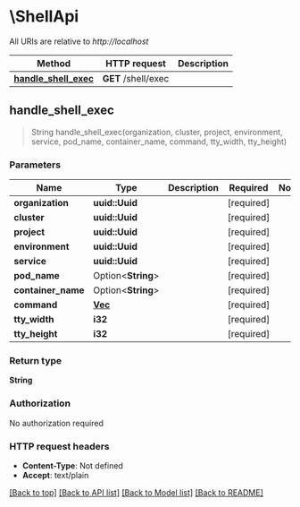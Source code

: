 # \ShellApi

All URIs are relative to *http://localhost*

Method | HTTP request | Description
------------- | ------------- | -------------
[**handle_shell_exec**](ShellApi.md#handle_shell_exec) | **GET** /shell/exec | 



## handle_shell_exec

> String handle_shell_exec(organization, cluster, project, environment, service, pod_name, container_name, command, tty_width, tty_height)


### Parameters


Name | Type | Description  | Required | Notes
------------- | ------------- | ------------- | ------------- | -------------
**organization** | **uuid::Uuid** |  | [required] |
**cluster** | **uuid::Uuid** |  | [required] |
**project** | **uuid::Uuid** |  | [required] |
**environment** | **uuid::Uuid** |  | [required] |
**service** | **uuid::Uuid** |  | [required] |
**pod_name** | Option<**String**> |  | [required] |
**container_name** | Option<**String**> |  | [required] |
**command** | [**Vec<String>**](String.md) |  | [required] |
**tty_width** | **i32** |  | [required] |
**tty_height** | **i32** |  | [required] |

### Return type

**String**

### Authorization

No authorization required

### HTTP request headers

- **Content-Type**: Not defined
- **Accept**: text/plain

[[Back to top]](#) [[Back to API list]](../README.md#documentation-for-api-endpoints) [[Back to Model list]](../README.md#documentation-for-models) [[Back to README]](../README.md)

